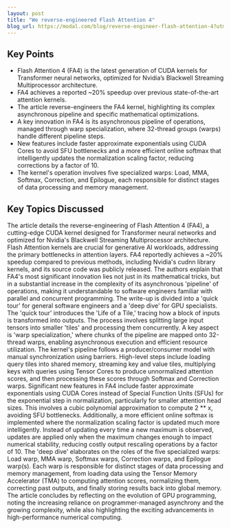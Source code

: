```yaml
---
layout: post 
title: "We reverse-engineered Flash Attention 4"
blog_url: https://modal.com/blog/reverse-engineer-flash-attention-4?utm_source=tldrai 
---
```




## Key Points

- Flash Attention 4 (FA4) is the latest generation of CUDA kernels for Transformer neural networks, optimized for Nvidia’s Blackwell Streaming Multiprocessor architecture.
- FA4 achieves a reported ~20% speedup over previous state-of-the-art attention kernels.
- The article reverse-engineers the FA4 kernel, highlighting its complex asynchronous pipeline and specific mathematical optimizations.
- A key innovation in FA4 is its asynchronous 
pipeline of operations, managed through 
warp specialization, where 32-thread groups (warps) handle different pipeline steps.
- New features include faster approximate exponentials using CUDA Cores to avoid SFU bottlenecks and a more efficient online softmax that intelligently updates the normalization scaling factor, reducing corrections by a factor of 10.
- The kernel's operation involves five specialized warps: Load, MMA, Softmax, Correction, and Epilogue, each responsible for distinct stages of data processing and memory management.

## Key Topics Discussed

The article details the reverse-engineering of Flash Attention 4 (FA4), a cutting-edge CUDA kernel designed for Transformer neural networks and optimized for Nvidia's Blackwell Streaming Multiprocessor architecture. Flash Attention kernels are crucial for generative AI workloads, addressing the primary bottlenecks in attention layers. FA4 reportedly achieves a ~20% speedup compared to previous methods, including Nvidia's cudnn library kernels, and its source code was publicly released. The authors explain that FA4's most significant innovation lies not just in its mathematical tricks, but in a substantial increase in the complexity of its asynchronous 'pipeline' of operations, making it understandable to software engineers familiar with parallel and concurrent programming. The write-up is divided into a 'quick tour' for general software engineers and a 'deep dive' for GPU specialists. The 'quick tour' introduces the 'Life of a Tile,' tracing how a block of inputs is transformed into outputs. The process involves splitting large input tensors into smaller 'tiles' and processing them concurrently. A key aspect is 'warp specialization,' where chunks of the pipeline are mapped onto 32-thread warps, enabling asynchronous execution and efficient resource utilization. The kernel's pipeline follows a producer/consumer model with manual synchronization using barriers. High-level steps include loading query tiles into shared memory, streaming key and value tiles, multiplying keys with queries using Tensor Cores to produce unnormalized attention scores, and then processing these scores through Softmax and Correction warps. Significant new features in FA4 include faster approximate exponentials using CUDA Cores instead of Special Function Units (SFUs) for the exponential step in normalization, particularly for smaller attention head sizes. This involves a cubic polynomial approximation to compute 2 ** x, avoiding SFU bottlenecks. Additionally, a more efficient online softmax is implemented where the normalization scaling factor is updated much more intelligently. Instead of updating every time a new maximum is observed, updates are applied only when the maximum changes enough to impact numerical stability, reducing costly output rescaling operations by a factor of 10. The 'deep dive' elaborates on the roles of the five specialized warps: Load warp, MMA warp, Softmax warps, Correction warps, and Epilogue warp(s). Each warp is responsible for distinct stages of data processing and memory management, from loading data using the Tensor Memory Accelerator (TMA) to computing attention scores, normalizing them, correcting past outputs, and finally storing results back into global memory. The article concludes by reflecting on the evolution of GPU programming, noting the increasing reliance on programmer-managed asynchrony and the growing complexity, while also highlighting the exciting advancements in high-performance numerical computing.

